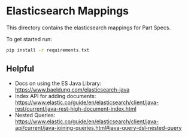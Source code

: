 # Elasticsearch Mappings

This directory contains the elasticsearch mappings for Part Specs.

To get started run:

```bash
pip install -r requirements.txt
```

## Helpful

- Docs on using the ES Java Library: https://www.baeldung.com/elasticsearch-java
- Index API for adding documents: https://www.elastic.co/guide/en/elasticsearch/client/java-rest/current/java-rest-high-document-index.html
- Nested Queries: https://www.elastic.co/guide/en/elasticsearch/client/java-api/current/java-joining-queries.html#java-query-dsl-nested-query
